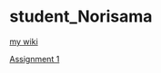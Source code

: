 # student_Norisama

[my wiki](https://github.com/bcb420-2020/student_Norisama/wiki)

[Assignment 1](https://htmlpreview.github.io/?https://github.com/bcb420-2020/student_Norisama/blob/master/Assignment1.html)
